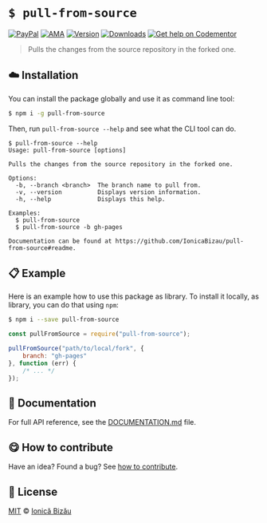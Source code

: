 
# `$ pull-from-source`

 [![PayPal](https://img.shields.io/badge/%24-paypal-f39c12.svg)][paypal-donations] [![AMA](https://img.shields.io/badge/ask%20me-anything-1abc9c.svg)](https://github.com/IonicaBizau/ama) [![Version](https://img.shields.io/npm/v/pull-from-source.svg)](https://www.npmjs.com/package/pull-from-source) [![Downloads](https://img.shields.io/npm/dt/pull-from-source.svg)](https://www.npmjs.com/package/pull-from-source) [![Get help on Codementor](https://cdn.codementor.io/badges/get_help_github.svg)](https://www.codementor.io/johnnyb?utm_source=github&utm_medium=button&utm_term=johnnyb&utm_campaign=github)

> Pulls the changes from the source repository in the forked one.

## :cloud: Installation

You can install the package globally and use it as command line tool:


```sh
$ npm i -g pull-from-source
```


Then, run `pull-from-source --help` and see what the CLI tool can do.


```
$ pull-from-source --help
Usage: pull-from-source [options]

Pulls the changes from the source repository in the forked one.

Options:
  -b, --branch <branch>  The branch name to pull from.
  -v, --version          Displays version information.
  -h, --help             Displays this help.

Examples:
  $ pull-from-source
  $ pull-from-source -b gh-pages

Documentation can be found at https://github.com/IonicaBizau/pull-from-source#readme.
```

## :clipboard: Example


Here is an example how to use this package as library. To install it locally, as library, you can do that using `npm`:

```sh
$ npm i --save pull-from-source
```



```js
const pullFromSource = require("pull-from-source");

pullFromSource("path/to/local/fork", {
    branch: "gh-pages"
}, function (err) {
    /* ... */
});
```

## :memo: Documentation

For full API reference, see the [DOCUMENTATION.md][docs] file.

## :yum: How to contribute
Have an idea? Found a bug? See [how to contribute][contributing].


## :scroll: License

[MIT][license] © [Ionică Bizău][website]

[paypal-donations]: https://www.paypal.com/cgi-bin/webscr?cmd=_s-xclick&hosted_button_id=RVXDDLKKLQRJW
[donate-now]: http://i.imgur.com/6cMbHOC.png

[license]: http://showalicense.com/?fullname=Ionic%C4%83%20Biz%C4%83u%20%3Cbizauionica%40gmail.com%3E%20(http%3A%2F%2Fionicabizau.net)&year=2016#license-mit
[website]: http://ionicabizau.net
[contributing]: /CONTRIBUTING.md
[docs]: /DOCUMENTATION.md
